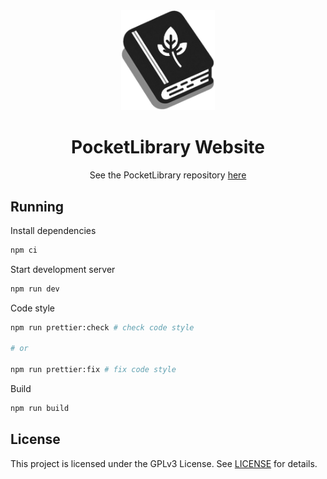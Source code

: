 <div align="center">
  <img src=".github/assets/logo.png" width="150" />

  <h1>PocketLibrary Website</h1>

  <p>See the PocketLibrary repository <a href="https://github.com/cookieukw/PocketLibraryAPI">here</a></p>
</div>

## Running

Install dependencies

```bash
npm ci
```

Start development server

```bash
npm run dev
```

Code style

```bash
npm run prettier:check # check code style

# or

npm run prettier:fix # fix code style
```

Build

```bash
npm run build
```

## License

This project is licensed under the GPLv3 License. See [LICENSE](LICENSE) for details.
